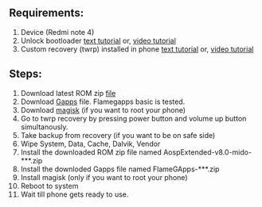 ## Requirements:
1. Device (Redmi note 4)
2. Unlock bootloader [text tutorial](https://forum.xda-developers.com/t/fastest-way-to-unlock-the-bootlader.3689116) or, [video tutorial](https://www.youtube.com/watch?v=6qDXirGFOpU&t=19s)
3. Custom recovery (twrp) installed in phone [text tutorial](https://www.miuithemez.com/2019/06/how-to-install-twrp-recovery-in-redmi-note-4.html) or, [video tutorial](https://www.youtube.com/watch?v=JcYeCzSfoDE)


## Steps:
1. Download latest ROM zip [file](https://t.me/rn4downloads/4885)
2. Download [Gapps](https://sourceforge.net/projects/flamegapps/files/arm64/android-11/BETA/2021-04-04/FlameGApps-11.0-basic-arm64-20210404-BETA.zip/download) file. Flamegapps basic is tested.
3. Download [magisk](https://magiskmanager.com/) (if you want to root your phone)
4. Go to twrp recovery by pressing power button and volume up button simultanously.
5. Take backup from recovery (if you want to be on safe side)
6. Wipe System, Data, Cache, Dalvik, Vendor
7. Install the downloaded ROM zip file named AospExtended-v8.0-mido-***.zip
8. Install the downloded Gapps file named FlameGApps-***.zip
9. Install magisk (only if you want to root your phone)
10. Reboot to system
11. Wait till phone gets ready to use.

